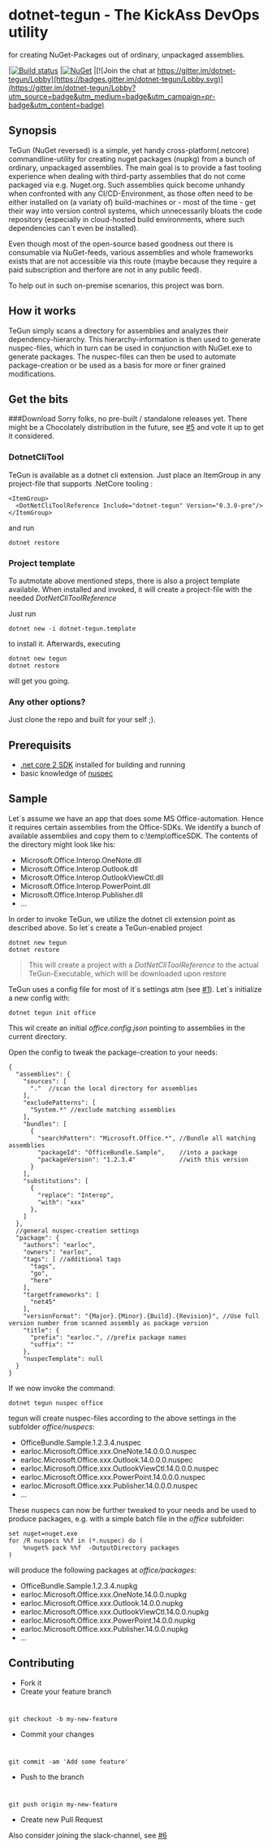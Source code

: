 # dotnet-tegun - The KickAss DevOps utility #



for creating NuGet-Packages out of ordinary, unpackaged assemblies.

|[![Build status](https://ci.appveyor.com/api/projects/status/sjvm65cyqa07kung/branch/master?svg=true)](https://ci.appveyor.com/project/earloc/tegun/branch/master)
|[![NuGet](https://img.shields.io/badge/nuget-v0.4.*--pre-blue.svg)](https://img.shields.io/badge/nuget-v0.4.*--pre-blue.svg)
|[![Join the chat at https://gitter.im/dotnet-tegun/Lobby](https://badges.gitter.im/dotnet-tegun/Lobby.svg)](https://gitter.im/dotnet-tegun/Lobby?utm_source=badge&utm_medium=badge&utm_campaign=pr-badge&utm_content=badge)

## Synopsis ##
TeGun (NuGet reversed) is a simple, yet handy cross-platform(.netcore) commandline-utility for creating nuget packages (nupkg) from a bunch of ordinary, unpackaged assemblies. 
The main goal is to provide a fast tooling experience when dealing with third-party assemblies that do not come packaged via e.g. Nuget.org.
Such assemblies quick become unhandy when confronted with any CI/CD-Environment, as those often need to be either installed on (a variaty of) build-machines or - most of the time - get their way into version control systems, which unnecessarily bloats the code repository (especially in cloud-hosted build environments, where such dependencies can´t even be installed).

Even though most of the open-source based goodness out there is consumable via NuGet-feeds, various assemblies and whole frameworks exists that are not accessible via this route (maybe because they require a paid subscription and therfore are not in any public feed).

To help out in such on-premise scenarios, this project was born.

## How it works ##
TeGun simply scans a directory for assemblies and analyzes their dependency-hierarchy. This hierarchy-information is then used to generate nuspec-files, which in turn can be used in conjunction with NuGet.exe to generate packages. The nuspec-files can then be used to automate package-creation or be used as a basis for more or finer grained modifications.

## Get the bits

###Download
Sorry folks, no pre-built / standalone releases yet. There might be a Chocolately distribution in the future, see [#5](https://github.com/earloc/TeGun/issues/5) and vote it up to get it considered.

### DotnetCliTool
TeGun is available as a dotnet cli extension. Just place an ItemGroup in any project-file that supports .NetCore tooling :

    <ItemGroup>
      <DotNetCliToolReference Include="dotnet-tegun" Version="0.3.0-pre"/>
    </ItemGroup>

and run

    dotnet restore

### Project template
To autmotate above mentioned steps, there is also a project template available. When installed and invoked, it will create a project-file with the needed *DotNetCliToolReference*

Just run

    dotnet new -i dotnet-tegun.template
to install it. Afterwards, executing
    
    dotnet new tegun
    dotnet restore

will get you going.

### Any other options?
Just clone the repo and built for your self ;).

## Prerequisits ##
- [.net core 2 SDK](https://www.microsoft.com/net/learn/get-started/windows) installed for building and running
- basic knowledge of [nuspec](https://docs.microsoft.com/en-us/nuget/schema/nuspec)

## Sample ##
Let´s assume we have an app that does some MS Office-automation. Hence it requires certain assemblies from the Office-SDKs. We identify a bunch of available assemblies and copy them to c:\temp\officeSDK. The contents of the directory might look like his:

- Microsoft.Office.Interop.OneNote.dll
- Microsoft.Office.Interop.Outlook.dll
- Microsoft.Office.Interop.OutlookViewCtl.dll
- Microsoft.Office.Interop.PowerPoint.dll
- Microsoft.Office.Interop.Publisher.dll
- ...


In order to invoke TeGun, we utilize the dotnet cli extension point as described above. So let´s create a TeGun-enabled project

    dotnet new tegun
    dotnet restore

> This will create a project with a *DotNetCliToolReference* to the actual TeGun-Executable, which will be downloaded upon restore


TeGun uses a config file for most of it´s settings atm (see [#1](https://github.com/earloc/TeGun/issues/1)). Let´s initialize a new config with:

    dotnet tegun init office

This wil create an initial *office.config.json* pointing to assemblies in the current directory.

Open the config to tweak the package-creation to your needs:

    {
      "assemblies": {
        "sources": [ 
          "."  //scan the local directory for assemblies
        ],
        "excludePatterns": [ 
          "System.*" //exclude matching assemblies
        ],
        "bundles": [
          {
            "searchPattern": "Microsoft.Office.*", //Bundle all matching assemblies
            "packageId": "OfficeBundle.Sample",    //into a package
            "packageVersion": "1.2.3.4"            //with this version
          }
        ],
        "substitutions": [
          {
            "replace": "Interop",
            "with": "xxx"
          },
        ]
      },
      //general nuspec-creation settings
      "package": { 
        "authors": "earloc",
        "owners": "earloc",
        "tags": [ //additional tags
          "tags",
          "go",
          "here"
        ],
        "targetframeworks": [
          "net45"
        ],
        "versionFormat": "{Major}.{Minor}.{Build}.{Revision}", //Use full version number from scanned assembly as package version
        "title": {
          "prefix": "earloc.", //prefix package names
          "suffix": ""
        },
        "nuspecTemplate": null
      }
    }


If we now invoke the command:

    dotnet tegun nuspec office

tegun will create nuspec-files according to the above settings in the subfolder *office/nuspecs*:

- OfficeBundle.Sample.1.2.3.4.nuspec
- earloc.Microsoft.Office.xxx.OneNote.14.0.0.0.nuspec
- earloc.Microsoft.Office.xxx.Outlook.14.0.0.0.nuspec
- earloc.Microsoft.Office.xxx.OutlookViewCtl.14.0.0.0.nuspec
- earloc.Microsoft.Office.xxx.PowerPoint.14.0.0.0.nuspec
- earloc.Microsoft.Office.xxx.Publisher.14.0.0.0.nuspec
- ...

These nuspecs can now be further tweaked to your needs and be used to produce packages, e.g. with a simple batch file in the *office* subfolder:

    set nuget=nuget.exe
    for /R nuspecs %%f in (*.nuspec) do (
    	%nuget% pack %%f  -OutputDirectory packages
    )

will produce the following packages at *office/packages*:

- OfficeBundle.Sample.1.2.3.4.nupkg
- earloc.Microsoft.Office.xxx.OneNote.14.0.0.nupkg
- earloc.Microsoft.Office.xxx.Outlook.14.0.0.nupkg
- earloc.Microsoft.Office.xxx.OutlookViewCtl.14.0.0.nupkg
- earloc.Microsoft.Office.xxx.PowerPoint.14.0.0.nupkg
- earloc.Microsoft.Office.xxx.Publisher.14.0.0.nupkg
- ...



## Contributing

- Fork it
- Create your feature branch 
#
    git checkout -b my-new-feature

- Commit your changes 
#
    git commit -am 'Add some feature'

- Push to the branch
# 
    git push origin my-new-feature

- Create new Pull Request

Also consider joining the slack-channel, see [#6](https://github.com/earloc/TeGun/issues/6)
